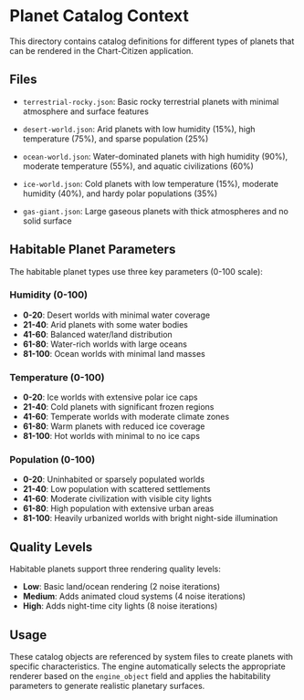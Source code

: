 # Planet Catalog Context

This directory contains catalog definitions for different types of planets that can be rendered in the Chart-Citizen application.

## Files

- `terrestrial-rocky.json`: Basic rocky terrestrial planets with minimal atmosphere and surface features

- `desert-world.json`: Arid planets with low humidity (15%), high temperature (75%), and sparse population (25%)
- `ocean-world.json`: Water-dominated planets with high humidity (90%), moderate temperature (55%), and aquatic civilizations (60%)
- `ice-world.json`: Cold planets with low temperature (15%), moderate humidity (40%), and hardy polar populations (35%)
- `gas-giant.json`: Large gaseous planets with thick atmospheres and no solid surface

## Habitable Planet Parameters

The habitable planet types use three key parameters (0-100 scale):

### Humidity (0-100)
- **0-20**: Desert worlds with minimal water coverage
- **21-40**: Arid planets with some water bodies
- **41-60**: Balanced water/land distribution
- **61-80**: Water-rich worlds with large oceans
- **81-100**: Ocean worlds with minimal land masses

### Temperature (0-100)
- **0-20**: Ice worlds with extensive polar ice caps
- **21-40**: Cold planets with significant frozen regions
- **41-60**: Temperate worlds with moderate climate zones
- **61-80**: Warm planets with reduced ice coverage
- **81-100**: Hot worlds with minimal to no ice caps

### Population (0-100)
- **0-20**: Uninhabited or sparsely populated worlds
- **21-40**: Low population with scattered settlements
- **41-60**: Moderate civilization with visible city lights
- **61-80**: High population with extensive urban areas
- **81-100**: Heavily urbanized worlds with bright night-side illumination

## Quality Levels

Habitable planets support three rendering quality levels:
- **Low**: Basic land/ocean rendering (2 noise iterations)
- **Medium**: Adds animated cloud systems (4 noise iterations)
- **High**: Adds night-time city lights (8 noise iterations)

## Usage

These catalog objects are referenced by system files to create planets with specific characteristics. The engine automatically selects the appropriate renderer based on the `engine_object` field and applies the habitability parameters to generate realistic planetary surfaces. 